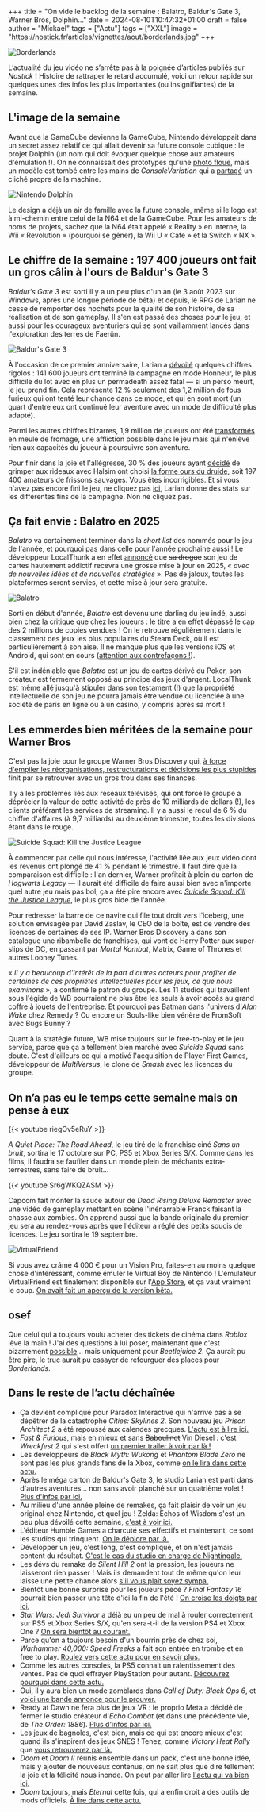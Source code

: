 +++
title = "On vide le backlog de la semaine : Balatro, Baldur's Gate 3, Warner Bros, Dolphin…"
date = 2024-08-10T10:47:32+01:00
draft = false
author = "Mickael"
tags = ["Actu"]
tags = ["XXL"]
image = "https://nostick.fr/articles/vignettes/aout/borderlands.jpg"
+++

![Borderlands](borderlands.jpg "7 % sur Rottentomatoes.")

L’actualité du jeu vidéo ne s’arrête pas à la poignée d’articles publiés sur *Nostick* ! Histoire de rattraper le retard accumulé, voici un retour rapide sur quelques unes des infos les plus importantes (ou insignifiantes) de la semaine.

## L'image de la semaine

Avant que la GameCube devienne la GameCube, Nintendo développait dans un secret assez relatif ce qui allait devenir sa future console cubique : le projet Dolphin (un nom qui doit évoquer quelque chose aux amateurs d'émulation !). On ne connaissait des prototypes qu'une [photo floue](https://x.com/PaulFelixKelly/status/1820497980744716625), mais un modèle est tombé entre les mains de *ConsoleVariation* qui a [partagé](https://x.com/consolevariant/status/1820489954361016672) un cliché propre de la machine.

![Nintendo Dolphin](nintendo-dolphin.jpg "La Dolphin, c'est comme le Port Salut, c'est marqué dessus.")

Le design a déjà un air de famille avec la future console, même si le logo est à mi-chemin entre celui de la N64 et de la GameCube. Pour les amateurs de noms de projets, sachez que la N64 était appelé « Reality » en interne, la Wii « Revolution » (pourquoi se gêner), la Wii U « Cafe » et la Switch « NX ».

## Le chiffre de la semaine : 197 400 joueurs ont fait un gros câlin à l'ours de Baldur's Gate 3

*Baldur's Gate 3* est sorti il y a un peu plus d'un an (le 3 août 2023 sur Windows, après une longue période de bêta) et depuis, le RPG de Larian ne cesse de remporter des hochets pour la qualité de son histoire, de sa réalisation et de son gameplay. Il s'en est passé des choses pour le jeu, et aussi pour les courageux aventuriers qui se sont vaillamment lancés dans l'exploration des terres de Faerûn.

![Baldur's Gate 3](baldurs-gate-3.jpg "")

À l'occasion de ce premier anniversaire, Larian a [dévoilé](https://x.com/baldursgate3/status/1821187150081356110) quelques chiffres rigolos : 141 600 joueurs ont terminé la campagne en mode Honneur, le plus difficile du lot avec en plus un permadeath assez fatal — si un perso meurt, le jeu prend fin. Cela représente 12 % seulement des 1,2 million de fous furieux qui ont tenté leur chance dans ce mode, et qui en sont mort (un quart d'entre eux ont continué leur aventure avec un mode de difficulté plus adapté).

Parmi les autres chiffres bizarres, 1,9 million de joueurs ont été [transformés](https://x.com/baldursgate3/status/1821186927779004770) en meule de fromage, une affliction possible dans le jeu mais qui n'enlève rien aux capacités du joueur à poursuivre son aventure.

Pour finir dans la joie et l'allégresse, 30 % des joueurs ayant [décidé](https://x.com/baldursgate3/status/1821187589925122366) de grimper aux rideaux avec Halsim ont choisi [la forme ours du druide](https://nostick.fr/articles/2024/juillet/1207-baldurs-gate-3-sexe-ours/), soit 197 400 amateurs de frissons sauvages. Vous êtes incorrigibles. Et si vous n'avez pas encore fini le jeu, ne cliquez pas [ici](https://x.com/baldursgate3/status/1821188332770197871), Larian donne des stats sur les différentes fins de la campagne. Non ne cliquez pas.

## Ça fait envie : Balatro en 2025

*Balatro* va certainement terminer dans la *short list* des nommés pour le jeu de l'année, et pourquoi pas dans celle pour l'année prochaine aussi ! Le développeur LocalThunk a en effet [annoncé](https://x.com/BalatroGame/status/1821184855876804841) que ~~sa drogue~~ son jeu de cartes hautement addictif recevra une grosse mise à jour en 2025, « *avec de nouvelles idées et de nouvelles stratégies* ». Pas de jaloux, toutes les plateformes seront servies, et cette mise à jour sera gratuite.

![Balatro](balatro-2025.jpg "Mais qu'est-ce qui peut bien se cacher derrière les deux autres cartes ?")

Sorti en début d'année, *Balatro* est devenu une darling du jeu indé, aussi bien chez la critique que chez les joueurs : le titre a en effet dépassé le cap des 2 millions de copies vendues ! On le retrouve régulièrement dans le classement des jeux les plus populaires du Steam Deck, où il est particulièrement à son aise. Il ne manque plus que les versions iOS et Android, qui sont en cours ([attention aux contrefaçons !](https://nostick.fr/articles/2024/mai/3105-non-balatro-nest-pas-sur-mobile/)).

S'il est indéniable que *Balatro* est un jeu de cartes dérivé du Poker, son créateur est fermement opposé au principe des jeux d'argent. LocalThunk est même [allé](https://x.com/LocalThunk/status/1820752209765961746) jusqu'à stipuler dans son testament (!) que la propriété intellectuelle de son jeu ne pourra jamais être vendue ou licenciée à une société de paris en ligne ou à un casino, y compris après sa mort !


## Les emmerdes bien méritées de la semaine pour Warner Bros 

C'est pas la joie pour le groupe Warner Bros Discovery qui, [à force d'empiler les réorganisations, restructurations et décisions les plus stupides](https://nostick.fr/articles/2024/mars/warnerbros/) finit par se retrouver avec un gros trou dans ses finances. 

Il y a les problèmes liés aux réseaux télévisés, qui ont forcé le groupe a déprécier la valeur de cette activité de près de 10 milliards de dollars (!), les clients préférant les services de streaming. Il y a aussi le recul de 6 % du chiffre d'affaires (à 9,7 milliards) au deuxième trimestre, toutes les divisions étant dans le rouge.

![Suicide Squad: Kill the Justice League](suicide-squad-1.jpg "Les mauvais chiffres de WB ? Déso pas déso !")

À commencer par celle qui nous intéresse, l'activité liée aux jeux vidéo dont les revenus ont plongé de 41 % pendant le trimestre. Il faut dire que la comparaison est difficile : l'an dernier, Warner profitait à plein du carton de *Hogwarts Legacy* — il aurait été difficile de faire aussi bien avec n'importe quel autre jeu mais pas bol, ça a été pire encore avec [*Suicide Squad: Kill the Justice League*](https://nostick.fr/articles/2024/juillet/1507-test-suicide-squad-kill-the-justice-league/), le plus gros bide de l'année.

Pour redresser la barre de ce navire qui file tout droit vers l'iceberg, une solution envisagée par David Zaslav, le CEO de la boîte, est de vendre des licences de certaines de ses IP. Warner Bros Discovery a dans son catalogue une ribambelle de franchises, qui vont de Harry Potter aux super-slips de DC, en passant par *Mortal Kombat*, Matrix, Game of Thrones et autres Looney Tunes.

« *Il y a beaucoup d'intérêt de la part d'autres acteurs pour profiter de certaines de ces propriétés intellectuelles pour les jeux, ce que nous examinons* », a confirmé le patron du groupe. Les 11 studios qui travaillent sous l'égide de WB pourraient ne plus être les seuls à avoir accès au grand coffre à jouets de l'entreprise. Et pourquoi pas Batman dans l'univers d'*Alan Wake* chez Remedy ? Ou encore un Souls-like bien vénère de FromSoft avec Bugs Bunny ?

Quant à la stratégie future, WB mise toujours sur le free-to-play et le jeu service, parce que ça a tellement bien marché avec *Suicide Squad* sans doute. C'est d'ailleurs ce qui a motivé l'acquisition de Player First Games, développeur de *MultiVersus*, le clone de *Smash* avec les licences du groupe.

## On n’a pas eu le temps cette semaine mais on pense à eux

{{< youtube riegOv5eRuY >}} 

*A Quiet Place: The Road Ahead*, le jeu tiré de la franchise ciné *Sans un bruit*, sortira le 17 octobre sur PC, PS5 et Xbox Series S/X. Comme dans les films, il faudra se faufiler dans un monde plein de méchants extra-terrestres, sans faire de bruit…

{{< youtube Sr6gWKQZASM >}} 

Capcom fait monter la sauce autour de *Dead Rising Deluxe Remaster* avec une vidéo de gameplay mettant en scène l'inénarrable Franck faisant la chasse aux zombies. On apprend aussi que la bande originale du premier jeu sera au rendez-vous après que l'éditeur a réglé des petits soucis de licences. Le jeu sortira le 19 septembre.

![VirtualFriend](virtualfriend.jpg "")

Si vous avez crâmé 4 000 € pour un Vision Pro, faites-en au moins quelque chose d'intéressant, comme émuler le Virtual Boy de Nintendo ! L'émulateur VirtualFriend est finalement disponible sur l'[App Store](https://apps.apple.com/us/app/virtualfriend-vb-emulator/id6479948317?platform=vision), et ça vaut vraiment le coup. [On avait fait un aperçu de la version bêta.](https://nostick.fr/articles/2024/mai/0205-apercu-de-lemulateur-virtual-boy-pour-apple-vision-pro/)

## osef

Que celui qui a toujours voulu acheter des tickets de cinéma dans *Roblox* lève la main ! J'ai des questions à lui poser, maintenant que c'est bizarrement [possible](https://variety.com/2024/gaming/news/beetlejuice-2-movie-tickets-roblox-virtual-box-office-1236094529/)… mais uniquement pour *Beetlejuice 2*. Ça aurait pu être pire, le truc aurait pu essayer de refourguer des places pour *Borderlands*.

## Dans le reste de l’actu déchaînée

- Ça devient compliqué pour Paradox Interactive qui n'arrive pas à se dépêtrer de la catastrophe *Cities: Skylines 2*. Son nouveau jeu *Prison Architect 2* a été repoussé aux calendes grecques. [L'actu est à lire ici.](https://nostick.fr/articles/2024/aout/0508-prison-architect-2-report-paradox-interactive/)
- *Fast & Furious*, mais en mieux et sans ~~Baboulinet~~ Vin Diesel : c'est *Wreckfest 2* qui s'est offert [un premier trailer à voir par là !](https://nostick.fr/articles/2024/aout/0508-wreckfest-2-thq-nordic/)
- Les développeurs de *Black Myth: Wukong* et *Phantom Blade Zero* ne sont pas les plus grands fans de la Xbox, comme [on le lira dans cette actu.](https://nostick.fr/articles/2024/aout/0508-black-myth-wukong-phantom-blade-zero-xbox/)
- Après le méga carton de Baldur's Gate 3, le studio Larian est parti dans d'autres aventures… non sans avoir planché sur un quatrième volet ! [Plus d'infos par ici.](https://nostick.fr/articles/2024/aout/0508-baldurs-gate-4-larian-developpement/)
- Au milieu d'une année pleine de remakes, ça fait plaisir de voir un jeu original chez Nintendo, et quel jeu ! Zelda: Echos of Wisdom s'est un peu plus dévoilé cette semaine, [c'est à voir ici.](https://nostick.fr/articles/2024/aout/0508-zelda-echoes-of-wisdom-capacites-nintendo/)
- L'éditeur Humble Games a charcuté ses effectifs et maintenant, ce sont les studios qui trinquent. [On le déplore par là.](https://nostick.fr/articles/2024/aout/0608-chute-humble-games-bo-path-of-the-teal-lotus/)
- Développer un jeu, c'est long, c'est compliqué, et on n'est jamais content du résultat. [C'est le cas du studio en charge de Nightingale.](https://nostick.fr/articles/2024/aout/0608-nightingale-inflexion-developpeur-pas-content/)
- Les dévs du remake de *Silent Hill 2* ont la pression, les joueurs ne laisseront rien passer ! Mais ils demandent tout de même qu'on leur laisse une petite chance alors [s'il vous plait soyez sympa.](https://nostick.fr/articles/2024/aout/0708-silent-hill-2-developpeurs-donnez-chance/)
- Bientôt une bonne surprise pour les joueurs pécé ? *Final Fantasy 16* pourrait bien passer une tête d'ici la fin de l'été ! [On croise les doigts par ici.](https://nostick.fr/articles/2024/aout/0708-ff16-pc-ne-devrait-plus-trop-tarder/)
- *Star Wars: Jedi Survivor* a déjà eu un peu de mal à rouler correctement sur PS5 et Xbox Series S/X, qu'en sera-t-il de la version PS4 et Xbox One ? [On sera bientôt au courant.](https://nostick.fr/articles/2024/aout/0708-star-wars-jedi-survivor-ps4-xbox-one/)
- Parce qu'on a toujours besoin d'un bourrin près de chez soi, *Warhammer 40,000: Speed Freeks* a fait son entrée en trombe et en free to play. [Roulez vers cette actu pour en savoir plus.](https://nostick.fr/articles/2024/aout/0708-warhammer-40000-speed-freeks-bourrin-courses/)
- Comme les autres consoles, la PS5 connait un ralentissement des ventes. Pas de quoi effrayer PlayStation pour autant. [Découvrez pourquoi dans cette actu.](https://nostick.fr/articles/2024/aout/0708-ventes-ps5-playstation-q1-2024/)
- Oui, il y aura bien un mode zomblards dans *Call of Duty: Black Ops 6*, et [voici une bande annonce pour le prouver.](https://nostick.fr/articles/2024/aout/0708-call-of-duty-black-ops-6-mode-zombie/)
- Ready at Dawn ne fera plus de jeux VR : le proprio Meta a décidé de fermer le studio créateur d'*Echo Combat* (et dans une précédente vie, de *The Order: 1886*). [Plus d'infos par ici.](https://nostick.fr/articles/2024/aout/0808-meta-ferme-ready-at-dawn/)
- Les jeux de bagnoles, c'est bien, mais ce qui est encore mieux c'est quand ils s'inspirent des jeux SNES ! Tenez, comme *Victory Heat Rally* que [vous retrouverez par là.](https://nostick.fr/articles/2024/aout/0808-victory-heat-rally-viendra-faire-crisser-les-pneus/)
- *Doom* et *Doom II* réunis ensemble dans un pack, c'est une bonne idée, mais y ajouter de nouveaux contenus, on ne sait plus que dire tellement la joie et la félicité nous inonde. On peut par aller lire [l'actu qui va bien ici.](https://nostick.fr/articles/2024/aout/0808-doom-reunion-nouveautes/)
- *Doom* toujours, mais *Eternal* cette fois, qui a enfin droit à des outils de mods officiels. [À lire dans cette actu.](https://nostick.fr/articles/2024/aout/0908-doom-eternal-mod-officiel/)